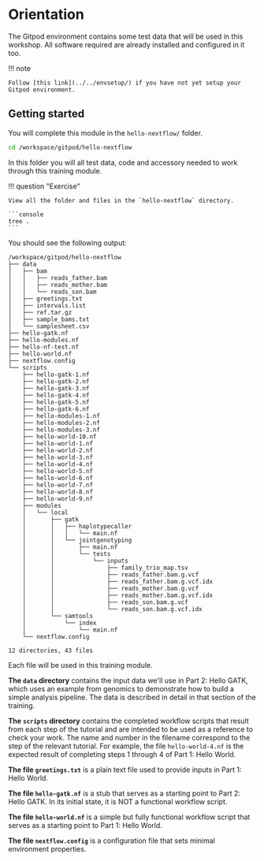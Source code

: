 # Orientation

The Gitpod environment contains some test data that will be used in this workshop. All software required are already installed and configured in it too.

!!! note

    Follow [this link](../../envsetup/) if you have not yet setup your Gitpod environment.

## Getting started

You will complete this module in the `hello-nextflow/` folder.

```bash
cd /workspace/gitpod/hello-nextflow
```

In this folder you will all test data, code and accessory needed to work through this training module.

!!! question "Exercise"

    View all the folder and files in the `hello-nextflow` directory.

    ```console
    tree .
    ```

You should see the following output:

```console title="Output"
/workspace/gitpod/hello-nextflow
├── data
│   ├── bam
│   │   ├── reads_father.bam
│   │   ├── reads_mother.bam
│   │   └── reads_son.bam
│   ├── greetings.txt
│   ├── intervals.list
│   ├── ref.tar.gz
│   ├── sample_bams.txt
│   └── samplesheet.csv
├── hello-gatk.nf
├── hello-modules.nf
├── hello-nf-test.nf
├── hello-world.nf
├── nextflow.config
└── scripts
    ├── hello-gatk-1.nf
    ├── hello-gatk-2.nf
    ├── hello-gatk-3.nf
    ├── hello-gatk-4.nf
    ├── hello-gatk-5.nf
    ├── hello-gatk-6.nf
    ├── hello-modules-1.nf
    ├── hello-modules-2.nf
    ├── hello-modules-3.nf
    ├── hello-world-10.nf
    ├── hello-world-1.nf
    ├── hello-world-2.nf
    ├── hello-world-3.nf
    ├── hello-world-4.nf
    ├── hello-world-5.nf
    ├── hello-world-6.nf
    ├── hello-world-7.nf
    ├── hello-world-8.nf
    ├── hello-world-9.nf
    ├── modules
    │   └── local
    │       ├── gatk
    │       │   ├── haplotypecaller
    │       │   │   └── main.nf
    │       │   └── jointgenotyping
    │       │       ├── main.nf
    │       │       └── tests
    │       │           └── inputs
    │       │               ├── family_trio_map.tsv
    │       │               ├── reads_father.bam.g.vcf
    │       │               ├── reads_father.bam.g.vcf.idx
    │       │               ├── reads_mother.bam.g.vcf
    │       │               ├── reads_mother.bam.g.vcf.idx
    │       │               ├── reads_son.bam.g.vcf
    │       │               └── reads_son.bam.g.vcf.idx
    │       └── samtools
    │           └── index
    │               └── main.nf
    └── nextflow.config

12 directories, 43 files

```

Each file will be used in this training module.

**The `data` directory** contains the input data we'll use in Part 2: Hello GATK, which uses an example from genomics to demonstrate how to build a simple analysis pipeline. The data is described in detail in that section of the training.

**The `scripts` directory** contains the completed workflow scripts that result from each step of the tutorial and are intended to be used as a reference to check your work. The name and number in the filename correspond to the step of the relevant tutorial. For example, the file `hello-world-4.nf` is the expected result of completing steps 1 through 4 of Part 1: Hello World.

**The file `greetings.txt`** is a plain text file used to provide inputs in Part 1: Hello World.

**The file `hello-gatk.nf`** is a stub that serves as a starting point to Part 2: Hello GATK. In its initial state, it is NOT a functional workflow script.

**The file `hello-world.nf`** is a simple but fully functional workflow script that serves as a starting point to Part 1: Hello World.

**The file `nextflow.config`** is a configuration file that sets minimal environment properties.
